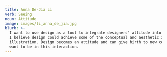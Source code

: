 ```yaml
---
title: Anna De-Jia Li
verb: Seeing
noun: Attitude
image: images/li_anna_de_jia.jpg
blurb: >-
  I want to use design as a tool to integrate designers' attitude into society.
  I believe design could achieve some of the conceptual and aesthetic impacts of
  illustration. Design becomes an attitude and can give birth to new concepts. I
  want to be in this interaction.
---
```


